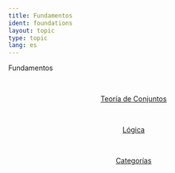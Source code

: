 ```yaml
---
title: Fundamentos
ident: foundations
layout: topic
type: topic
lang: es
---
```


Fundamentos

<div style="position: relative;" align="center">

<a style="padding: 20px;" href="/subjects/{{page.lang}}/set_theory.html"><p class="subject set_theory">Teoría de Conjuntos</p></a>
<a style="padding: 20px;" href="/subjects/{{page.lang}}/logic.html"><p class="subject logic">Lógica</p></a>
<a style="padding: 20px;" href="/subjects/{{page.lang}}/categories.html"><p class="subject categories">Categorías</p></a>

</div>